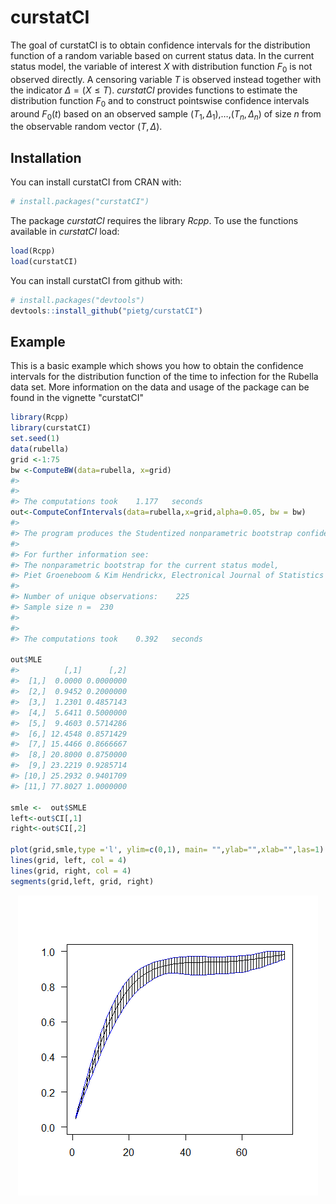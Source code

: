 
<!-- README.md is generated from README.Rmd. Please edit that file -->
curstatCI
=========

The goal of curstatCI is to obtain confidence intervals for the distribution function of a random variable based on current status data. In the current status model, the variable of interest *X* with distribution function *F*<sub>0</sub> is not observed directly. A censoring variable *T* is observed instead together with the indicator *Δ* = (*X* ≤ *T*). *curstatCI* provides functions to estimate the distribution function *F*<sub>0</sub> and to construct pointswise confidence intervals around *F*<sub>0</sub>(*t*) based on an observed sample (*T*<sub>1</sub>, *Δ*<sub>1</sub>),…,(*T*<sub>*n*</sub>, *Δ*<sub>*n*</sub>) of size *n* from the observable random vector (*T*, *Δ*).

Installation
------------

You can install curstatCI from CRAN with:

``` r
# install.packages("curstatCI")
```

The package *curstatCI* requires the library *Rcpp*. To use the functions available in *curstatCI* load:

``` r
load(Rcpp)
load(curstatCI)
```

You can install curstatCI from github with:

``` r
# install.packages("devtools")
devtools::install_github("pietg/curstatCI")
```

Example
-------

This is a basic example which shows you how to obtain the confidence intervals for the distribution function of the time to infection for the Rubella data set. More information on the data and usage of the package can be found in the vignette "curstatCI"

``` r
library(Rcpp)
library(curstatCI)
set.seed(1)
data(rubella)
grid <-1:75
bw <-ComputeBW(data=rubella, x=grid)
#> 
#> 
#> The computations took    1.177   seconds
out<-ComputeConfIntervals(data=rubella,x=grid,alpha=0.05, bw = bw)
#> 
#> The program produces the Studentized nonparametric bootstrap confidence intervals for the cdf, using the SMLE
#> 
#> For further information see:
#> The nonparametric bootstrap for the current status model,
#> Piet Groeneboom & Kim Hendrickx, Electronical Journal of Statistics (2017).
#> 
#> Number of unique observations:    225
#> Sample size n =  230
#> 
#> 
#> The computations took    0.392   seconds

out$MLE
#>          [,1]      [,2]
#>  [1,]  0.0000 0.0000000
#>  [2,]  0.9452 0.2000000
#>  [3,]  1.2301 0.4857143
#>  [4,]  5.6411 0.5000000
#>  [5,]  9.4603 0.5714286
#>  [6,] 12.4548 0.8571429
#>  [7,] 15.4466 0.8666667
#>  [8,] 20.8000 0.8750000
#>  [9,] 23.2219 0.9285714
#> [10,] 25.2932 0.9401709
#> [11,] 77.8027 1.0000000

smle <-  out$SMLE
left<-out$CI[,1]
right<-out$CI[,2]

plot(grid,smle,type ='l', ylim=c(0,1), main= "",ylab="",xlab="",las=1)
lines(grid, left, col = 4)
lines(grid, right, col = 4)
segments(grid,left, grid, right)
```

<img src="README-unnamed-chunk-2-1.png" style="display: block; margin: auto;" />
